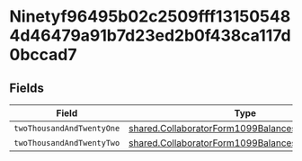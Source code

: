 # Ninetyf96495b02c2509fff131505484d46479a91b7d23ed2b0f438ca117d0bccad7


## Fields

| Field                                                                                                                       | Type                                                                                                                        | Required                                                                                                                    | Description                                                                                                                 |
| --------------------------------------------------------------------------------------------------------------------------- | --------------------------------------------------------------------------------------------------------------------------- | --------------------------------------------------------------------------------------------------------------------------- | --------------------------------------------------------------------------------------------------------------------------- |
| `twoThousandAndTwentyOne`                                                                                                   | [shared.CollaboratorForm1099BalancesUpdateRequest](../../../sdk/models/shared/collaboratorform1099balancesupdaterequest.md) | :heavy_minus_sign:                                                                                                          | N/A                                                                                                                         |
| `twoThousandAndTwentyTwo`                                                                                                   | [shared.CollaboratorForm1099BalancesUpdateRequest](../../../sdk/models/shared/collaboratorform1099balancesupdaterequest.md) | :heavy_minus_sign:                                                                                                          | N/A                                                                                                                         |